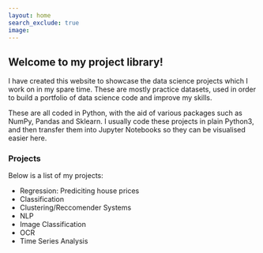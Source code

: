```yaml
---
layout: home
search_exclude: true
image: 
---
```


## Welcome to my project library!

I have created this website to showcase the data science projects which I work on in my spare time. These are mostly practice datasets, used in order to build a portfolio of data science code and improve my skills. 

These are all coded in Python, with the aid of various packages such as NumPy, Pandas and Sklearn. I usually code these projects in plain Python3, and then transfer them into Jupyter Notebooks so they can be visualised easier here.

### Projects

Below is a list of my projects:

- Regression: Prediciting house prices
- Classification
- Clustering/Reccomender Systems
- NLP
- Image Classification
- OCR
- Time Series Analysis


